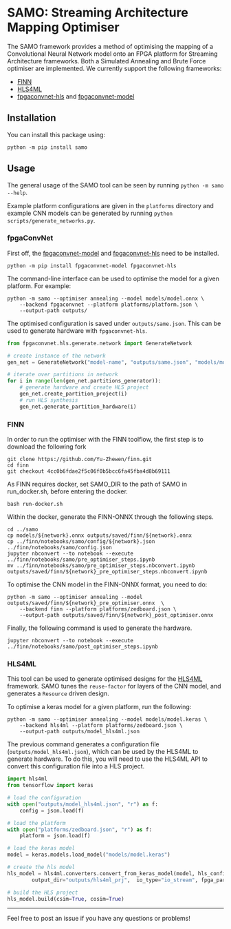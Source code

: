 # SAMO: Streaming Architecture Mapping Optimiser

The SAMO framework provides a method of optimising the mapping of a Convolutional Neural Network model onto an FPGA platform for Streaming Architecture frameworks. Both a Simulated Annealing and Brute Force optimiser are implemented. We currently support the following frameworks:

- [FINN](https://github.com/Xilinx/finn)
- [HLS4ML](https://github.com/fastmachinelearning/hls4ml)
- [fpgaconvnet-hls](https://github.com/AlexMontgomerie/fpgaconvnet-hls) and [fpgaconvnet-model](https://github.com/AlexMontgomerie/fpgaconvnet-model)


## Installation

You can install this package using:

```
python -m pip install samo
```

## Usage

The general usage of the SAMO tool can be seen by running `python -m samo --help`.

Example platform configurations are given in the `platforms` directory and example CNN models can be generated by running `python scripts/generate_networks.py`.

### fpgaConvNet

First off, the [fpgaconvnet-model](https://github.com/AlexMontgomerie/fpgaconvnet-model) and [fpgaconvnet-hls](https://github.com/AlexMontgomerie/fpgaconvnet-hls) need to be installed.

```
python -m pip install fpgaconvnet-model fpgaconvnet-hls
```

The command-line interface can be used to optimise the model for a given platform. For example:

```
python -m samo --optimiser annealing --model models/model.onnx \
    --backend fpgaconvnet --platform platforms/platform.json \
    --output-path outputs/
```

The optimised configuration is saved under `outputs/same.json`. This can be used to generate hardware with `fpgaconvnet-hls`. 

```python
from fpgaconvnet.hls.generate.network import GenerateNetwork

# create instance of the network
gen_net = GenerateNetwork("model-name", "outputs/same.json", "models/model.onnx")

# iterate over partitions in network
for i in range(len(gen_net.partitions_generator)):
    # generate hardware and create HLS project
    gen_net.create_partition_project(i)
    # run HLS synthesis
    gen_net.generate_partition_hardware(i)
```

### FINN

In order to run the optimiser with the FINN toolflow, the first step is to download the following fork
```
git clone https://github.com/Yu-Zhewen/finn.git
cd finn
git checkout 4cc0b6fdae2f5c06f0b5bcc6fa45fba4d8b69111
```

As FINN requires docker, set SAMO_DIR to the path of SAMO in run_docker.sh, before entering the docker.
```
bash run-docker.sh
```

Within the docker, generate the FINN-ONNX through the following steps.
```
cd ../samo
cp models/${network}.onnx outputs/saved/finn/${network}.onnx
cp ../finn/notebooks/samo/config/${network}.json ../finn/notebooks/samo/config.json
jupyter nbconvert --to notebook --execute ../finn/notebooks/samo/pre_optimiser_steps.ipynb
mv ../finn/notebooks/samo/pre_optimiser_steps.nbconvert.ipynb outputs/saved/finn/${network}_pre_optimiser_steps.nbconvert.ipynb
```

To optimise the CNN model in the FINN-ONNX format, you need to do:
```
python -m samo --optimiser annealing --model outputs/saved/finn/${network}_pre_optimiser.onnx  \
    --backend finn --platform platforms/zedboard.json \
    --output-path outputs/saved/finn/${network}_post_optimiser.onnx
```

Finally, the following command is used to generate the hardware.
```
jupyter nbconvert --to notebook --execute ../finn/notebooks/samo/post_optimiser_steps.ipynb
```


### HLS4ML

This tool can be used to generate optimised designs for the [HLS4ML](https://github.com/fastmachinelearning/hls4ml) framework. SAMO tunes the `reuse-factor` for layers of the CNN model, and generates a `Resource` driven design.

To optimise a keras model for a given platform, run the following:

```
python -m samo --optimiser annealing --model models/model.keras \
    --backend hls4ml --platform platforms/zedboard.json \
    --output-path outputs/model_hls4ml.json
```

The previous command generates a configuration file (`outputs/model_hls4ml.json`), which can be used by the HLS4ML to generate hardware. To do this, you will need to use the HLS4ML API to convert this configuration file into a HLS project.

```python
import hls4ml
from tensorflow import keras

# load the configuration
with open("outputs/model_hls4ml.json", "r") as f:
    config = json.load(f)

# load the platform
with open("platforms/zedboard.json", "r") as f:
    platform = json.load(f)

# load the keras model
model = keras.models.load_model("models/model.keras")

# create the hls model
hls_model = hls4ml.converters.convert_from_keras_model(model, hls_config=config,
        output_dir="outputs/hls4ml_prj",  io_type="io_stream", fpga_part=platform["part"])

# build the HLS project
hls_model.build(csim=True, cosim=True)
```

---

Feel free to post an issue if you have any questions or problems!
